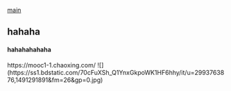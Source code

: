 [main](README.md)
<h2>hahaha</h2>
<h4>hahahahahaha</h4>
https://mooc1-1.chaoxing.com/
![](https://ss1.bdstatic.com/70cFuXSh_Q1YnxGkpoWK1HF6hhy/it/u=2993763876,1491291891&fm=26&gp=0.jpg)
